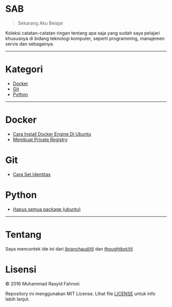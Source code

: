 # SAB
> Sekarang Aku Belajar

Koleksi catatan-catatan ringan tentang apa saja yang sudah saya pelajari khususnya di bidang teknologi komputer, seperti programming, manajemen servis dan sebagainya.

---

# Kategori

* [Docker](#docker)
* [Git](#git)
* [Python](#python)

---
# Docker
* [Cara Install Docker Engine Di Ubuntu](../master/docker/cara-install-docker-di-ubuntu.md)
* [Membuat Private Registry](../master/docker/membuat-private-registry.md)

# Git
* [Cara Set Identitas](../master/git/cara-set-identitas.md)

# Python
* [Hapus semua package (ubuntu)](../master/python/hapus-semua-package-ubuntu.md)

---

# Tentang
Saya mencontek ide ini dari [jbranchaud/til](https://github.com/jbranchaud/til) dan [thoughtbot/til](https://github.com/thoughtbot/til)

# Lisensi
&copy; 2016 Muhammad Rasyid Fahroni

Repository ini menggunakan MIT License. Lihat file [LICENSE](../master/LICENSE) untuk info lebih lanjut.
